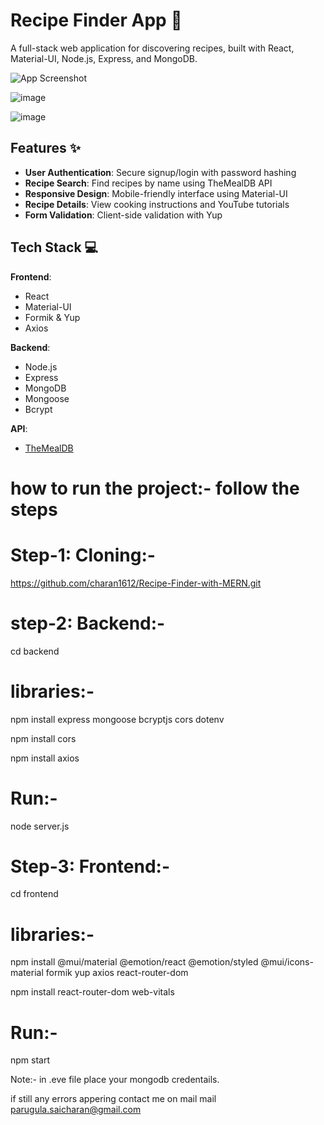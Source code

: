 # Recipe Finder App 🍳

A full-stack web application for discovering recipes, built with React, Material-UI, Node.js, Express, and MongoDB.

![App Screenshot](./screenshot.png) <!-- Add your screenshot path -->

![image](https://github.com/user-attachments/assets/04981bb2-6890-4f7b-8f99-98d707b333c1)


![image](https://github.com/user-attachments/assets/116588e2-36a7-4772-b243-5e91a59cb04b)



## Features ✨

- **User Authentication**: Secure signup/login with password hashing
- **Recipe Search**: Find recipes by name using TheMealDB API
- **Responsive Design**: Mobile-friendly interface using Material-UI
- **Recipe Details**: View cooking instructions and YouTube tutorials
- **Form Validation**: Client-side validation with Yup

## Tech Stack 💻

**Frontend**:
- React
- Material-UI
- Formik & Yup
- Axios

**Backend**:
- Node.js
- Express
- MongoDB
- Mongoose
- Bcrypt

**API**:
- [TheMealDB](https://www.themealdb.com/api.php)




# how to run the project:- follow the steps

# Step-1: Cloning:-

https://github.com/charan1612/Recipe-Finder-with-MERN.git

# step-2: Backend:-

cd backend

# libraries:-

npm install express mongoose bcryptjs cors dotenv

npm install cors

npm install axios

# Run:-

node server.js

# Step-3: Frontend:-

cd frontend

# libraries:-

npm install @mui/material @emotion/react @emotion/styled @mui/icons-material formik yup axios react-router-dom

npm install react-router-dom web-vitals

# Run:-

npm start

Note:- in .eve file place your mongodb credentails.

if still any errors appering contact me on mail mail parugula.saicharan@gmail.com
